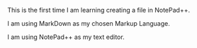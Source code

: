This is the first time I am learning creating a file in NotePad++.


I am using MarkDown as my chosen Markup Language.


I am using NotePad++ as my text editor.